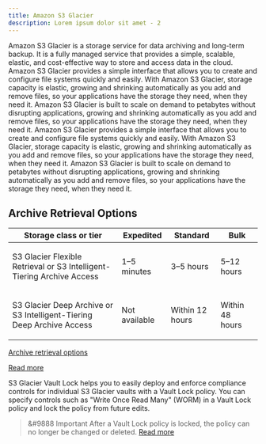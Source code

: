 ```yaml
---
title: Amazon S3 Glacier
description: Lorem ipsum dolor sit amet - 2
---
```


Amazon S3 Glacier is a storage service for data archiving and long-term backup. It is a fully managed service that provides a simple, scalable, elastic, and cost-effective way to store and access data in the cloud. Amazon S3 Glacier provides a simple interface that allows you to create and configure file systems quickly and easily. With Amazon S3 Glacier, storage capacity is elastic, growing and shrinking automatically as you add and remove files, so your applications have the storage they need, when they need it. Amazon S3 Glacier is built to scale on demand to petabytes without disrupting applications, growing and shrinking automatically as you add and remove files, so your applications have the storage they need, when they need it. Amazon S3 Glacier provides a simple interface that allows you to create and configure file systems quickly and easily. With Amazon S3 Glacier, storage capacity is elastic, growing and shrinking automatically as you add and remove files, so your applications have the storage they need, when they need it. Amazon S3 Glacier is built to scale on demand to petabytes without disrupting applications, growing and shrinking automatically as you add and remove files, so your applications have the storage they need, when they need it.

## Archive Retrieval Options

<div class="table-contents"><table id="w1774aac21c12c39b9"><thead>
                    <tr>
                        <th>Storage class or tier</th>
                        <th>Expedited</th>
                        <th>Standard</th>
                        <th>Bulk</th>
                    </tr>
                </thead>
                    <tbody><tr>
                        <td>
                            <p>S3 Glacier Flexible Retrieval or S3 Intelligent-Tiering Archive Access</p>
                        </td>
                        <td>
                            <p>1–5 minutes</p>
                        </td>
                        <td>
                            <p>3–5 hours</p>
                        </td>
                        <td>
                            <p>5–12 hours</p>
                        </td>
                    </tr>
                    <tr>
                        <td>
                            <p>S3 Glacier Deep Archive or S3 Intelligent-Tiering Deep Archive Access</p>
                        </td>
                        <td>
                            <p>Not available</p>
                        </td>
                        <td>
                            <p>Within 12 hours</p>
                        </td>
                        <td>
                            <p>Within 48 hours</p>
                        </td>
                    </tr>
                </tbody></table></div>

[Archive retrieval options](https://docs.aws.amazon.com/AmazonS3/latest/userguide/restoring-objects-retrieval-options.html)

[Read more](https://docs.aws.amazon.com/amazonglacier/latest/dev/downloading-an-archive-two-steps.html#api-downloading-an-archive-two-steps-retrieval-options)

S3 Glacier Vault Lock helps you to easily deploy and enforce compliance controls for individual S3 Glacier vaults with a Vault Lock policy. You can specify controls such as "Write Once Read Many" (WORM) in a Vault Lock policy and lock the policy from future edits.

> &#9888 Important After a Vault Lock policy is locked, the policy can no longer be changed or deleted.
[Read more](https://docs.aws.amazon.com/amazonglacier/latest/dev/vault-lock.html)